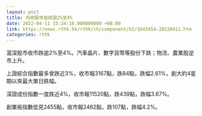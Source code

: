 ```yaml
---
layout: post
title: 內地股市低收逾2%至4%
date: 2022-04-11 15:24:16.000000000 +08:00
link: https://news.rthk.hk/rthk/ch/component/k2/1643454-20220411.htm
categories: rthk
---
```


滬深股市收市跌逾2%至4%。汽車晶片、數字貨幣等股份下跌；物流、農業股逆市上升。

上證綜合指數最多曾跌近3%，收市報3167點，跌84點，跌幅2.61%，創大約4星期以來最大單日跌幅。

深證成份指數一度跌近4%，收市報11520點，跌439點，跌幅3.67%。

創業板指數低見2455點，收市報2462點，跌107點，跌幅4.2%。
